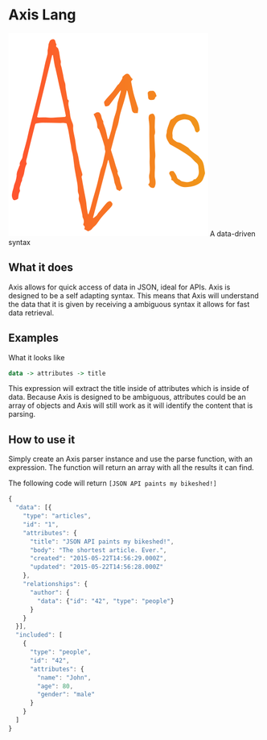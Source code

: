 # Axis Lang

![logo](logo/axisLogo.png)
A data-driven syntax

## What it does

Axis allows for quick access of data in JSON, ideal for APIs. Axis is designed to be a self adapting syntax. This means that Axis will understand the data that it is given by receiving a ambiguous syntax it allows for fast data retrieval.


## Examples

What it looks like

```haskell
data -> attributes -> title
```

This expression will extract the title inside of attributes which is inside of data. Because Axis is designed to be ambiguous, attributes could be an array of objects and Axis will still work as it will identify the content that is parsing.

## How to use it

Simply create an Axis parser instance and use the parse function, with an expression. The function will return an array with all the results it can find.

The following code will return `[JSON API paints my bikeshed!]`
```javascript
{
  "data": [{
    "type": "articles",
    "id": "1",
    "attributes": {
      "title": "JSON API paints my bikeshed!",
      "body": "The shortest article. Ever.",
      "created": "2015-05-22T14:56:29.000Z",
      "updated": "2015-05-22T14:56:28.000Z"
    },
    "relationships": {
      "author": {
        "data": {"id": "42", "type": "people"}
      }
    }
  }],
  "included": [
    {
      "type": "people",
      "id": "42",
      "attributes": {
        "name": "John",
        "age": 80,
        "gender": "male"
      }
    }
  ]
}
```
